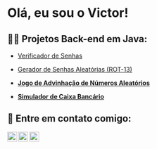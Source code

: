 <h1> Olá, eu sou o Victor! </h1>

<h2> 👨‍💻 Projetos Back-end em Java: </h2>

  - [Verificador de Senhas](https://github.com/joshmadakor1/Algorithms-Practice)
    
  - [Gerador de Senhas Aleatórias (ROT-13)](https://github.com/joshmadakor1/4chan-Image-Analysis-Middleware-C964) <b>
  
  - [Jogo de Advinhação de Números Aleatórios](https://github.com/victoramato/JogoDaAdivinhacao)
  
  - [Simulador de Caixa Bancário](https://github.com/joshmadakor1/Jwipe.PowerShell)

<h2> 🤳 Entre em contato comigo: <br> </h2>

[<img align="left" alt="VictorAmato | LinkedIn" width="22px" src="https://cdn.jsdelivr.net/npm/simple-icons@v3/icons/linkedin.svg" />][linkedin]
[<img align="left" alt="VictorAmato | Instagram" width="22px" src="https://cdn.jsdelivr.net/npm/simple-icons@v3/icons/instagram.svg" />][instagram]
[<img align="left" alt="VictorAmato | WhatsApp" width="22px" src="https://cdn.jsdelivr.net/npm/simple-icons@v3/icons/whatsapp.svg" />][whatsapp]

[instagram]: https://www.instagram.com/amatosh.dev
[linkedin]: https://linkedin.com/in/amatosh
[whatsapp]: https://wa.me/5512988579087
